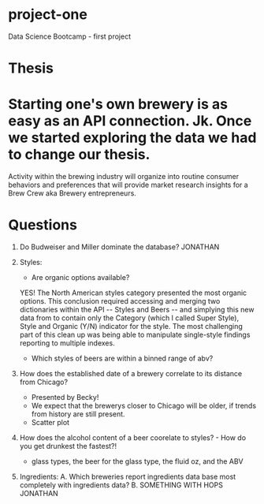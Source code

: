 # project-one
Data Science Bootcamp - first project

# Thesis
# Starting one's own brewery is as easy as an API connection. Jk. Once we started exploring the data we had to change our thesis. 
Activity within the brewing industry will organize into routine consumer behaviors and preferences that will provide market research insights for a Brew Crew aka Brewery entrepreneurs. 

# Questions
1. Do Budweiser and Miller dominate the database?
     JONATHAN 
     
2. Styles: 
     - Are organic options available?
     
     YES! The North American styles category presented the most organic options. This conclusion required accessing and merging two dictionaries within the API -- Styles and Beers -- and simplying this new data from to contain only the Category (which I called Super Style), Style and Organic (Y/N) indicator for the style. The most challenging part of this clean up was being able to manipulate single-style findings reporting to multiple indexes. 
     
     
       
     - Which styles of beers are within a binned range of abv?
     
3. How does the established date of a brewery correlate to its distance from Chicago?
     - Presented by Becky!
     - We expect that the brewerys closer to Chicago will be older, if trends from history are still present.
     - Scatter plot

3. How does the alcohol content of a beer coorelate to styles? - How do you get drunkest the fastest?!
      - glass types, the beer for the glass type, the fluid oz, and the ABV
4. Ingredients: 
   A. Which breweries report ingredients data base most completely with ingredients data?
   B. SOMETHING WITH HOPS
     JONATHAN
    
     
